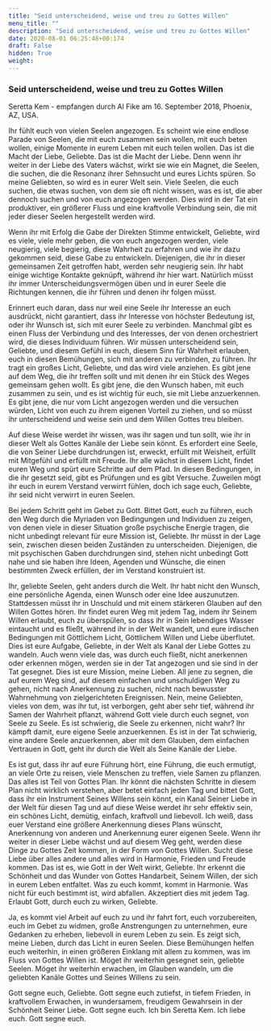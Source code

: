```yaml
---
title: "Seid unterscheidend, weise und treu zu Gottes Willen"
menu_title: ""
description: "Seid unterscheidend, weise und treu zu Gottes Willen"
date: 2020-08-01 06:25:48+00:174
draft: False
hidden: True
weight:
---
```

### Seid unterscheidend, weise und treu zu Gottes Willen

Seretta Kem - empfangen durch Al Fike am 16. September 2018, Phoenix, AZ, USA.

Ihr fühlt euch von vielen Seelen angezogen. Es scheint wie eine endlose Parade von Seelen, die mit euch zusammen sein wollen, mit euch beten wollen, einige Momente in eurem Leben mit euch teilen wollen. Das ist die Macht der Liebe, Geliebte. Das ist die Macht der Liebe. Denn wenn ihr weiter in der Liebe des Vaters wächst, wirkt sie wie ein Magnet, die Seelen, die suchen, die die Resonanz ihrer Sehnsucht und eures Lichts spüren. So meine Geliebten, so wird es in eurer Welt sein. Viele Seelen, die euch suchen, die etwas suchen, von dem sie oft nicht wissen, was es ist, die aber dennoch suchen und von euch angezogen werden. Dies wird in der Tat ein produktiver, ein größerer Fluss und eine kraftvolle Verbindung sein, die mit jeder dieser Seelen hergestellt werden wird.

Wenn ihr mit Erfolg die Gabe der Direkten Stimme entwickelt, Geliebte, wird es viele, viele mehr geben, die von euch angezogen werden, viele neugierig, viele begierig, diese Wahrheit zu erfahren und wie ihr dazu gekommen seid, diese Gabe zu entwickeln. Diejenigen, die ihr in dieser gemeinsamen Zeit getroffen habt, werden sehr neugierig sein. Ihr habt einige wichtige Kontakte geknüpft, während ihr hier wart. Natürlich müsst ihr immer Unterscheidungsvermögen üben und in eurer Seele die Richtungen kennen, die ihr führen und denen ihr folgen müsst.

Erinnert euch daran, dass nur weil eine Seele ihr Interesse an euch ausdrückt, nicht garantiert, dass ihr Interesse von höchster Bedeutung ist, oder ihr Wunsch ist, sich mit eurer Seele zu verbinden. Manchmal gibt es einen Fluss der Verbindung und des Interesses, der von denen orchestriert wird, die dieses Individuum führen. Wir müssen unterscheidend sein, Geliebte, und diesem Gefühl in euch, diesem Sinn für Wahrheit erlauben, euch in diesen Bemühungen, sich mit anderen zu verbinden, zu führen. Ihr tragt ein großes Licht, Geliebte, und das wird viele anziehen. Es gibt jene auf dem Weg, die ihr treffen sollt und mit denen ihr ein Stück des Weges gemeinsam gehen wollt. Es gibt jene, die den Wunsch haben, mit euch zusammen zu sein, und es ist wichtig für euch, sie mit Liebe anzuerkennen. Es gibt jene, die nur vom Licht angezogen werden und die versuchen würden, Licht von euch zu ihrem eigenen Vorteil zu ziehen, und so müsst ihr unterscheidend und weise sein und dem Willen Gottes treu bleiben.

Auf diese Weise werdet ihr wissen, was ihr sagen und tun sollt, wie ihr in dieser Welt als Gottes Kanäle der Liebe sein könnt. Es erfordert eine Seele, die von Seiner Liebe durchdrungen ist, erweckt, erfüllt mit Weisheit, erfüllt mit Mitgefühl und erfüllt mit Freude. Ihr alle wächst in diesem Licht, findet euren Weg und spürt eure Schritte auf dem Pfad. In diesen Bedingungen, in die ihr gesetzt seid, gibt es Prüfungen und es gibt Versuche. Zuweilen mögt ihr euch in eurem Verstand verwirrt fühlen, doch ich sage euch, Geliebte, ihr seid nicht verwirrt in euren Seelen.

Bei jedem Schritt geht im Gebet zu Gott. Bittet Gott, euch zu führen, euch den Weg durch die Myriaden von Bedingungen und Individuen zu zeigen, von denen viele in dieser Situation große psychische Energie tragen, die nicht unbedingt relevant für eure Mission ist, Geliebte. Ihr müsst in der Lage sein, zwischen diesen beiden Zuständen zu unterscheiden. Diejenigen, die mit psychischen Gaben durchdrungen sind, stehen nicht unbedingt Gott nahe und sie haben ihre Ideen, Agenden und Wünsche, die einen bestimmten Zweck erfüllen, der im Verstand konstruiert ist.

Ihr, geliebte Seelen, geht anders durch die Welt. Ihr habt nicht den Wunsch, eine persönliche Agenda, einen Wunsch oder eine Idee auszunutzen. Stattdessen müsst ihr in Unschuld und mit einem stärkeren Glauben auf den Willen Gottes hören. Ihr findet euren Weg mit jedem Tag, indem ihr Seinem Willen erlaubt, euch zu überspülen, so dass ihr in Sein lebendiges Wasser eintaucht und es fließt, während ihr in der Welt wandelt, und eure irdischen Bedingungen mit Göttlichem Licht, Göttlichem Willen und Liebe überflutet. Dies ist eure Aufgabe, Geliebte, in der Welt als Kanal der Liebe Gottes zu wandeln. Auch wenn viele das, was durch euch fließt, nicht anerkennen oder erkennen mögen, werden sie in der Tat angezogen und sie sind in der Tat gesegnet. Dies ist eure Mission, meine Lieben. All jene zu segnen, die auf eurem Weg sind, auf diesem einfachen und unschuldigen Weg zu gehen, nicht nach Anerkennung zu suchen, nicht nach bewusster Wahrnehmung von zielgerichteten Ereignissen. Nein, meine Geliebten, vieles von dem, was ihr tut, ist verborgen, geht aber sehr tief, während ihr Samen der Wahrheit pflanzt, während Gott viele durch euch segnet, von Seele zu Seele. Es ist schwierig, die Seele zu erkennen, nicht wahr? Ihr kämpft damit, eure eigene Seele anzuerkennen. Es ist in der Tat schwierig, eine andere Seele anzuerkennen, aber mit dem Glauben, dem einfachen Vertrauen in Gott, geht ihr durch die Welt als Seine Kanäle der Liebe.

Es ist gut, dass ihr auf eure Führung hört, eine Führung, die euch ermutigt, an viele Orte zu reisen, viele Menschen zu treffen, viele Samen zu pflanzen. Das alles ist Teil von Gottes Plan. Ihr könnt die nächsten Schritte in diesem Plan nicht wirklich verstehen, aber betet einfach jeden Tag und bittet Gott, dass ihr ein Instrument Seines Willens sein könnt, ein Kanal Seiner Liebe in der Welt für diesen Tag und auf diese Weise werdet ihr sehr effektiv sein, ein schönes Licht, demütig, einfach, kraftvoll und liebevoll. Ich weiß, dass euer Verstand eine größere Anerkennung dieses Plans wünscht, Anerkennung von anderen und Anerkennung eurer eigenen Seele. Wenn ihr weiter in dieser Liebe wächst und auf diesem Weg geht, werden diese Dinge zu Gottes Zeit kommen, in der Form von Gottes Willen. Sucht diese Liebe über alles andere und alles wird in Harmonie, Frieden und Freude kommen. Das ist es, wie Gott in der Welt wirkt, Geliebte. Ihr erkennt die Schönheit und das Wunder von Gottes Handarbeit, Seinem Willen, der sich in eurem Leben entfaltet. Was zu euch kommt, kommt in Harmonie. Was nicht für euch bestimmt ist, wird abfallen. Akzeptiert dies mit jedem Tag. Erlaubt Gott, durch euch zu wirken, Geliebte.

Ja, es kommt viel Arbeit auf euch zu und ihr fahrt fort, euch vorzubereiten, euch im Gebet zu widmen, große Anstrengungen zu unternehmen, eure Gedanken zu erheben, liebevoll in eurem Leben zu sein. Es zeigt sich, meine Lieben, durch das Licht in euren Seelen. Diese Bemühungen helfen euch weiterhin, in einen größeren Einklang mit allem zu kommen, was im Fluss von Gottes Willen ist. Möget ihr weiterhin gesegnet sein, geliebte Seelen. Möget ihr weiterhin erwachen, im Glauben wandeln, um die geliebten Kanäle Gottes und Seines Willens zu sein.

Gott segne euch, Geliebte. Gott segne euch zutiefst, in tiefem Frieden, in kraftvollem Erwachen, in wundersamem, freudigem Gewahrsein in der Schönheit Seiner Liebe. Gott segne euch. Ich bin Seretta Kem. Ich liebe euch. Gott segne euch.
